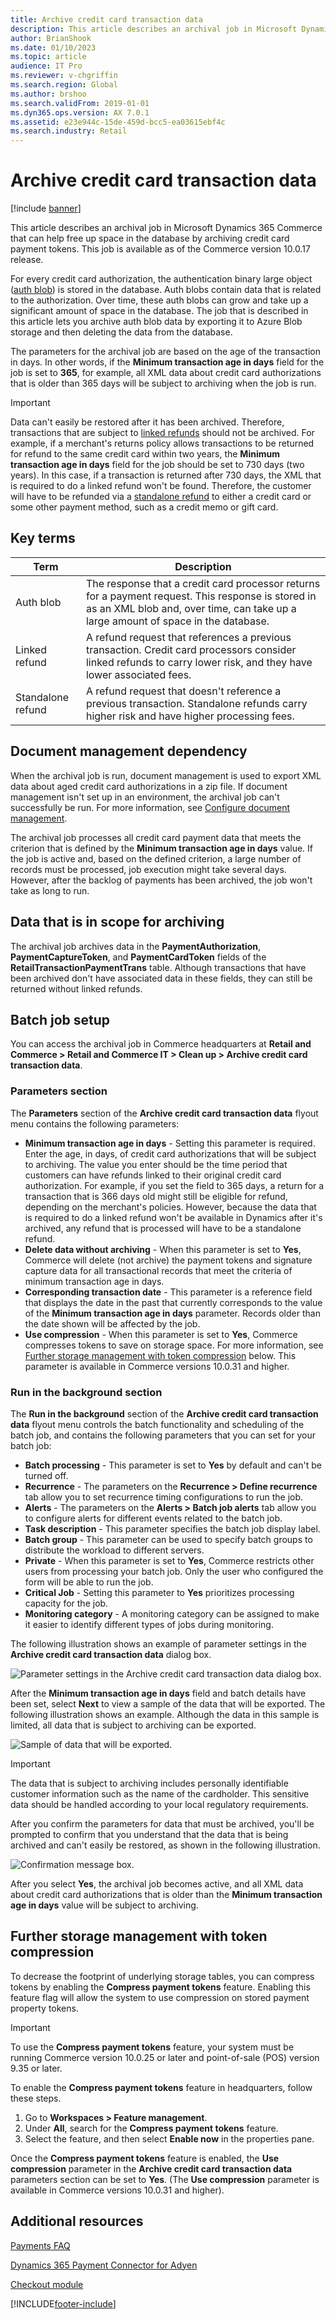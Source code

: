 ```yaml
---
title: Archive credit card transaction data
description: This article describes an archival job in Microsoft Dynamics 365 Commerce that can help free up space in the database by archiving credit card transactions.
author: BrianShook
ms.date: 01/10/2023
ms.topic: article
audience: IT Pro
ms.reviewer: v-chgriffin
ms.search.region: Global
ms.author: brshoo
ms.search.validFrom: 2019-01-01
ms.dyn365.ops.version: AX 7.0.1
ms.assetid: e23e944c-15de-459d-bcc5-ea03615ebf4c
ms.search.industry: Retail
---
```


# Archive credit card transaction data

[!include [banner](../includes/banner.md)]

This article describes an archival job in Microsoft Dynamics 365 Commerce that can help free up space in the database by archiving credit card payment tokens. This job is available as of the Commerce version 10.0.17 release.

For every credit card authorization, the authentication binary large object ([auth blob](#key-terms)) is stored in the database. Auth blobs contain data that is related to the authorization. Over time, these auth blobs can grow and take up a significant amount of space in the database. The job that is described in this article lets you archive auth blob data by exporting it to Azure Blob storage and then deleting the data from the database.

The parameters for the archival job are based on the age of the transaction in days. In other words, if the **Minimum transaction age in days** field for the job is set to **365**, for example, all XML data about credit card authorizations that is older than 365 days will be subject to archiving when the job is run.

> [!IMPORTANT]
> Data can't easily be restored after it has been archived. Therefore, transactions that are subject to [linked refunds](#key-terms) should not be archived. For example, if a merchant's returns policy allows transactions to be returned for refund to the same credit card within two years, the **Minimum transaction age in days** field for the job should be set to 730 days (two years). In this case, if a transaction is returned after 730 days, the XML that is required to do a linked refund won't be found. Therefore, the customer will have to be refunded via a [standalone refund](#key-terms) to either a credit card or some other payment method, such as a credit memo or gift card.

## Key terms

| Term | Description |
|---|---|
| Auth blob | The response that a credit card processor returns for a payment request. This response is stored in as an XML blob and, over time, can take up a large amount of space in the database. |
| Linked refund | A refund request that references a previous transaction. Credit card processors consider linked refunds to carry lower risk, and they have lower associated fees. |
| Standalone refund | A refund request that doesn't reference a previous transaction. Standalone refunds carry higher risk and have higher processing fees. |

## Document management dependency

When the archival job is run, document management is used to export XML data about aged credit card authorizations in a zip file. If document management isn't set up in an environment, the archival job can't successfully be run. For more information, see [Configure document management](../../fin-ops-core/fin-ops/organization-administration/configure-document-management.md).

The archival job processes all credit card payment data that meets the criterion that is defined by the **Minimum transaction age in days** value. If the job is active and, based on the defined criterion, a large number of records must be processed, job execution might take several days. However, after the backlog of payments has been archived, the job won't take as long to run.

## Data that is in scope for archiving

The archival job archives data in the **PaymentAuthorization**, **PaymentCaptureToken**, and **PaymentCardToken** fields of the **RetailTransactionPaymentTrans** table. Although transactions that have been archived don't have associated data in these fields, they can still be returned without linked refunds.

## Batch job setup

You can access the archival job in Commerce headquarters at **Retail and Commerce \> Retail and Commerce IT \> Clean up \> Archive credit card transaction data**. 

### Parameters section

The **Parameters** section of the **Archive credit card transaction data** flyout menu contains the following parameters:
  - **Minimum transaction age in days** - Setting this parameter is required. Enter the age, in days, of credit card authorizations that will be subject to archiving. The value you enter should be the time period that customers can have refunds linked to their original credit card authorization. For example, if you set the field to 365 days, a return for a transaction that is 366 days old might still be eligible for refund, depending on the merchant's policies. However, because the data that is required to do a linked refund won't be available in Dynamics after it's archived, any refund that is processed will have to be a standalone refund.
  - **Delete data without archiving** - When this parameter is set to **Yes**, Commerce will delete (not archive) the payment tokens and signature capture data for all transactional records that meet the criteria of minimum transaction age in days.
  - **Corresponding transaction date** - This parameter is a reference field that displays the date in the past that currently corresponds to the value of the **Minimum transaction age in days** parameter. Records older than the date shown will be affected by the job.
  - **Use compression** - When this parameter is set to **Yes**, Commerce compresses tokens to save on storage space. For more information, see [Further storage management with token compression](#further-storage-management-with-token-compression) below. This parameter is available in Commerce versions 10.0.31 and higher.

### Run in the background section

The **Run in the background** section of the **Archive credit card transaction data** flyout menu controls the batch functionality and scheduling of the batch job, and contains the following parameters that you can set for your batch job:

- **Batch processing** - This parameter is set to **Yes** by default and can't be turned off.
- **Recurrence** - The parameters on the **Recurrence \> Define recurrence** tab allow you to set recurrence timing configurations to run the job.
- **Alerts** - The parameters on the **Alerts \> Batch job alerts** tab allow you to configure alerts for different events related to the batch job.
- **Task description** - This parameter specifies the batch job display label.
- **Batch group** - This parameter can be used to specify batch groups to distribute the workload to different servers.
- **Private** - When this parameter is set to **Yes**, Commerce restricts other users from processing your batch job. Only the user who configured the form will be able to run the job.
- **Critical Job** - Setting this parameter to **Yes** prioritizes processing capacity for the job.
- **Monitoring category** - A monitoring category can be assigned to make it easier to identify different types of jobs during monitoring.

The following illustration shows an example of parameter settings in the **Archive credit card transaction data** dialog box.

![Parameter settings in the Archive credit card transaction data dialog box.](media/PAYMENTS/Batch1.png)

After the **Minimum transaction age in days** field and batch details have been set, select **Next** to view a sample of the data that will be exported. The following illustration shows an example. Although the data in this sample is limited, all data that is subject to archiving can be exported.

![Sample of data that will be exported.](media/PAYMENTS/Batch2.png)

> [!IMPORTANT]
> The data that is subject to archiving includes personally identifiable customer information such as the name of the cardholder. This sensitive data should be handled according to your local regulatory requirements.

After you confirm the parameters for data that must be archived, you'll be prompted to confirm that you understand that the data that is being archived and can't easily be restored, as shown in the following illustration.

![Confirmation message box.](media/PAYMENTS/Batch3.png)

After you select **Yes**, the archival job becomes active, and all XML data about credit card authorizations that is older than the **Minimum transaction age in days** value will be subject to archiving.

## Further storage management with token compression

To decrease the footprint of underlying storage tables, you can compress tokens by enabling the **Compress payment tokens** feature. Enabling this feature flag will allow the system to use compression on stored payment property tokens. 

> [!IMPORTANT]
> To use the **Compress payment tokens** feature, your system must be running Commerce version 10.0.25 or later and point-of-sale (POS) version 9.35 or later.

To enable the **Compress payment tokens** feature in headquarters, follow these steps.

1. Go to **Workspaces \> Feature management**. 
1. Under **All**, search for the **Compress payment tokens** feature.
1. Select the feature, and then select **Enable now** in the properties pane.

Once the **Compress payment tokens** feature is enabled, the **Use compression** parameter in the **Archive credit card transaction data** parameters section can be set to **Yes**. (The **Use compression** parameter is available in Commerce versions 10.0.31 and higher).

## Additional resources

[Payments FAQ](/dynamics365/unified-operations/retail/dev-itpro/payments-retail)

[Dynamics 365 Payment Connector for Adyen](adyen-connector.md?tabs=8-1-3)

[Checkout module](../add-checkout-module.md)


[!INCLUDE[footer-include](../../includes/footer-banner.md)]
